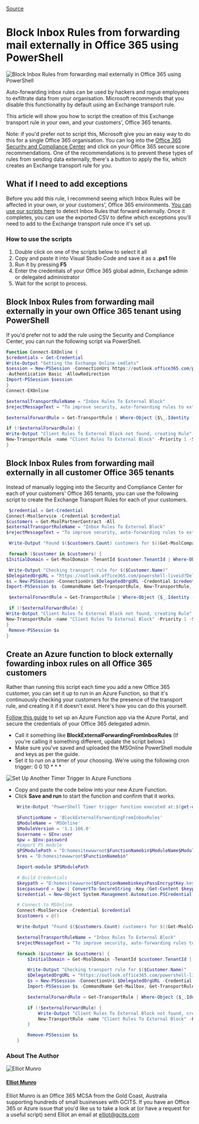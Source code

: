 [Source](https://gcits.com/knowledge-base/block-inbox-rules-forwarding-mail-externally-office-365-using-powershell/ "Permalink to Block Inbox Rules from forwarding mail externally in Office 365 using PowerShell")

# Block Inbox Rules from forwarding mail externally in Office 365 using PowerShell

![Block Inbox Rules from forwarding mail externally in Office 365 using PowerShell][1]

Auto-forwarding inbox rules can be used by hackers and rogue employees to exfiltrate data from your organisation. Microsoft recommends that you disable this functionality by default using an Exchange transport rule.

This article will show you how to script the creation of this Exchange transport rule in your own, and your customers', Office 365 tenants.

Note: if you'd prefer not to script this, Microsoft give you an easy way to do this for a single Office 365 organisation. You can log into the [Office 365 Security and Compliance Center][2] and click on your Office 365 secure score recommendations. One of the recommendations is to prevent these types of rules from sending data externally, there's a button to apply the fix, which creates an Exchange transport rule for you.

## What if I need to add exceptions

Before you add this rule, I recommend seeing which Inbox Rules will be affected in your own, or your customers', Office 365 environments. [You can use our scripts here][3] to detect Inbox Rules that forward externally. Once it completes, you can use the exported CSV to define which exceptions you'll need to add to the Exchange transport rule once it's set up.

### How to use the scripts

1. Double click on one of the scripts below to select it all
2. Copy and paste it into Visual Studio Code and save it as a **.ps1** file
3. Run it by pressing **F5**
4. Enter the credentials of your Office 365 global admin, Exchange admin or delegated administrator
5. Wait for the script to process.

## Block Inbox Rules from forwarding mail externally in your own Office 365 tenant using PowerShell

If you'd prefer not to add the rule using the Security and Compliance Center, you can run the following script via PowerShell.

```powershell
Function Connect-EXOnline {
$credentials = Get-Credential
Write-Output "Getting the Exchange Online cmdlets"
$session = New-PSSession -ConnectionUri https://outlook.office365.com/powershell-liveid/ `-ConfigurationName Microsoft.Exchange -Credential $credentials`
-Authentication Basic -AllowRedirection
Import-PSSession $session
}
Connect-EXOnline

$externalTransportRuleName = "Inbox Rules To External Block"
$rejectMessageText = "To improve security, auto-forwarding rules to external addresses has been disabled. Please contact your Microsoft Partner if you'd like to set up an exception."

$externalForwardRule = Get-TransportRule | Where-Object {$\_.Identity -contains $externalTransportRuleName}

if (!$externalForwardRule) {
Write-Output "Client Rules To External Block not found, creating Rule"
New-TransportRule -name "Client Rules To External Block" -Priority 1 -SentToScope NotInOrganization -FromScope InOrganization -MessageTypeMatches AutoForward -RejectMessageEnhancedStatusCode 5.7.1 -RejectMessageReasonText $rejectMessageText
}
```

## Block Inbox Rules from forwarding mail externally in all customer Office 365 tenants

Instead of manually logging into the Security and Compliance Center for each of your customers' Office 365 tenants, you can use the following script to create the Exchange Transport Rules for each of your customers.

```powershell
 $credential = Get-Credential
Connect-MsolService -Credential $credential
$customers = Get-MsolPartnerContract -All
$externalTransportRuleName = "Inbox Rules To External Block"
$rejectMessageText = "To improve security, auto-forwarding rules to external addresses has been disabled. Please contact your Microsoft Partner if you'd like to set up an exception."

 Write-Output "Found $($customers.Count) customers for $((Get-MsolCompanyInformation).displayname)."

 foreach ($customer in $customers) {
$InitialDomain = Get-MsolDomain -TenantId $customer.TenantId | Where-Object {$_.IsInitial -eq $true}

 Write-Output "Checking transport rule for $($Customer.Name)"
$DelegatedOrgURL = "https://outlook.office365.com/powershell-liveid?DelegatedOrg=" + $InitialDomain.Name
$s = New-PSSession -ConnectionUri $DelegatedOrgURL -Credential $credential -Authentication Basic -ConfigurationName Microsoft.Exchange -AllowRedirection
Import-PSSession $s -CommandName Get-TransportRule, New-TransportRule, Set-TransportRule -AllowClobber

 $externalForwardRule = Get-TransportRule | Where-Object {$_.Identity -contains $externalTransportRuleName}

 if (!$externalForwardRule) {
Write-Output "Client Rules To External Block not found, creating Rule"
New-TransportRule -name "Client Rules To External Block" -Priority 1 -SentToScope NotInOrganization -FromScope InOrganization -MessageTypeMatches AutoForward -RejectMessageEnhancedStatusCode 5.7.1 -RejectMessageReasonText $rejectMessageText
}
 Remove-PSSession $s
}
```

## Create an Azure function to block externally fowarding inbox rules on all Office 365 customers

Rather than running this script each time you add a new Office 365 customer, you can set it up to run in an Azure Function, so that it's continuously checking your customers for the presence of the transport rule, and creating it if it doesn't exist. Here's how you can do this yourself.

[Follow this guide][4] to set up an Azure Function app via the Azure Portal, and secure the credentials of your Office 365 delegated admin.

- Call it something like **BlockExternalForwardingFromInboxRules** (If you're calling it something different, update the script below.)
- Make sure you've saved and uploaded the MSOnline PowerShell module and keys as per the guide.
- Set it to run on a timer of your choosing. We're using the following cron trigger:
  0 0 10 \* \* \*

![Set Up Another Timer Trigger In Azure Functions][5]

- Copy and paste the code below into your new Azure Function.
- Click **Save and run** to start the function and confirm that it works.

```powershell
    Write-Output "PowerShell Timer trigger function executed at:$(get-date)";

    $FunctionName = 'BlockExternalForwardingFromInboxRules'
    $ModuleName = 'MSOnline'
    $ModuleVersion = '1.1.166.0'
    $username = $Env:user
    $pw = $Env:password
    #import PS module
    $PSModulePath = "D:homesitewwwroot$FunctionNamebin$ModuleName$ModuleVersion$ModuleName.psd1"
    $res = "D:homesitewwwroot$FunctionNamebin"

    Import-module $PSModulePath

    # Build Credentials
    $keypath = "D:homesitewwwroot$FunctionNamebinkeysPassEncryptKey.key"
    $secpassword = $pw | ConvertTo-SecureString -Key (Get-Content $keypath)
    $credential = New-Object System.Management.Automation.PSCredential ($username, $secpassword)

    # Connect to MSOnline
    Connect-MsolService -Credential $credential
    $customers = @()

    Write-Output "Found $($customers.Count) customers for $((Get-MsolCompanyInformation).displayname)."

    $externalTransportRuleName = "Inbox Rules To External Block"
    $rejectMessageText = "To improve security, auto-forwarding rules to external addresses has been disabled. Please contact your Microsoft Partner if you'd like to set up an exception."

    foreach ($customer in $customers) {
        $InitialDomain = Get-MsolDomain -TenantId $customer.TenantId | Where-Object {$_.IsInitial -eq $true}

        Write-Output "Checking transport rule for $($Customer.Name)"
        $DelegatedOrgURL = "https://outlook.office365.com/powershell-liveid?DelegatedOrg=" + $InitialDomain.Name
        $s = New-PSSession -ConnectionUri $DelegatedOrgURL -Credential $credential -Authentication Basic -ConfigurationName Microsoft.Exchange -AllowRedirection
        Import-PSSession $s -CommandName Get-Mailbox, Get-TransportRule, New-TransportRule, Set-TransportRule -AllowClobber

        $externalForwardRule = Get-TransportRule | Where-Object {$_.Identity -contains $externalTransportRuleName}

        if (!$externalForwardRule) {
            Write-Output "Client Rules To External Block not found, creating Rule"
            New-TransportRule -name "Client Rules To External Block" -Priority 1 -SentToScope NotInOrganization -FromScope InOrganization -MessageTypeMatches AutoForward -RejectMessageEnhancedStatusCode 5.7.1 -RejectMessageReasonText $rejectMessageText
        }

        Remove-PSSession $s
    }
```

### About The Author

![Elliot Munro][6]

#### [ Elliot Munro ][7]

Elliot Munro is an Office 365 MCSA from the Gold Coast, Australia supporting hundreds of small businesses with GCITS. If you have an Office 365 or Azure issue that you'd like us to take a look at (or have a request for a useful script) send Elliot an email at [elliot@gcits.com][8]

[1]: https://gcits.com/wp-content/uploads/RemoveUnnecessaryLicensesOffice365SharedMailbox-1030x436.png
[2]: https://protection.office.com
[3]: https://gcits.com/knowledge-base/find-inbox-rules-forward-mail-externally-office-365-powershell/
[4]: https://gcits.com/knowledge-base/connect-azure-function-office-365/
[5]: https://gcits.com/wp-content/uploads/SetUpAnotherTimerTriggerInAzureFunctions.png
[6]: https://gcits.com/wp-content/uploads/AAEAAQAAAAAAAA2QAAAAJDNlN2NmM2Y4LTU5YWYtNGRiNC1hMmI2LTBhMzdhZDVmNWUzNA-80x80.jpg
[7]: https://gcits.com/author/elliotmunro/
[8]: mailto:elliot%40gcits.com
